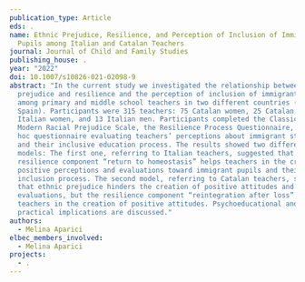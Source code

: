 ```yaml
---
publication_type: Article
eds: .
name: Ethnic Prejudice, Resilience, and Perception of Inclusion of Immigrant
  Pupils among Italian and Catalan Teachers
journal: Journal of Child and Family Studies
publishing_house: .
year: "2022"
doi: 10.1007/s10826-021-02098-9
abstract: "In the current study we investigated the relationship between ethnic
  prejudice and resilience and the perception of inclusion of immigrant students
  among primary and middle school teachers in two different countries (Italy and
  Spain). Participants were 315 teachers: 75 Catalan women, 25 Catalan men, 202
  Italian women, and 13 Italian men. Participants completed the Classical and
  Modern Racial Prejudice Scale, the Resilience Process Questionnaire, and an ad
  hoc questionnaire evaluating teachers’ perceptions about immigrant students
  and their inclusive education process. The results showed two different
  models: The first one, referring to Italian teachers, suggested that the
  resilience component “return to homeostasis” helps teachers in the creation of
  positive perceptions and evaluations toward immigrant pupils and their
  inclusion process. The second model, referring to Catalan teachers, suggested
  that ethnic prejudice hinders the creation of positive attitudes and
  evaluations, but the resilience component “reintegration after loss” helps
  teachers in the creation of positive attitudes. Psychoeducational and
  practical implications are discussed."
authors:
  - Melina Aparici
elbec_members_involved:
  - Melina Aparici
projects:
  - .
---
```


